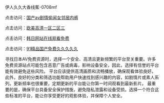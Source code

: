 伊人久久大香线蕉-0708mf
				
点击访问：<a href="https://heiliaoe8ajia.pages.dev">国产av剧情偷闻女邻居内裤</a>				
				
点击访问：<a href="https://heiliaoxqkkct.pages.dev">欧美高清一区二区三</a>				
				
点击访问：<a href="https://heiliaoxwd5i8.pages.dev">韩日网站在线观看免费</a>				
				
点击访问：<a href="https://heiliaowzu4ur.pages.dev">91精品国产免费久久久久久</a>				
	
寻找日本AV免费资源时，选择一个安全、高清且更新频繁的平台至关重要。许多免费资源站点可能包含恶意广告或病毒，影响设备安全，因此，选择有信誉的平台能有效避免这些风险。
平台应该提供高清画质和流畅播放，确保观看体验良好。此外，良好的分类和筛选功能帮助用户快速找到感兴趣的内容，如剧情片或素人系列。更新频率也很重要，定期更新的平台能让你第一时间观看到最新影片。
最重要的是，确保平台具备安全保护措施，避免隐私泄露和设备受损。选择一个符合这些标准的平台，能让你享受更好的观影体验，并保障个人安全。


<span style="display:none;">[Canonical link](）</span>


